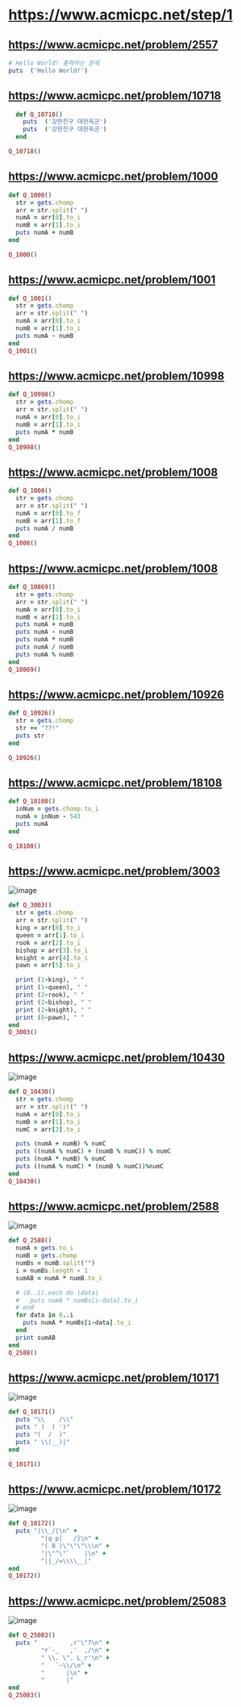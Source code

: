 # https://www.acmicpc.net/step/1

## https://www.acmicpc.net/problem/2557
```ruby
# Hello World! 출력하는 문제
puts  ('Hello World!')
```



## https://www.acmicpc.net/problem/10718
```ruby
  def Q_10718()
    puts  ('강한친구 대한육군')
    puts  ('강한친구 대한육군')
  end

Q_10718()
```


## https://www.acmicpc.net/problem/1000
```ruby
def Q_1000()
  str = gets.chomp
  arr = str.split(" ")
  numA = arr[0].to_i
  numB = arr[1].to_i
  puts numA + numB
end

Q_1000()
```



## https://www.acmicpc.net/problem/1001
```ruby
def Q_1001()
  str = gets.chomp
  arr = str.split(" ")
  numA = arr[0].to_i
  numB = arr[1].to_i
  puts numA - numB
end
Q_1001()
```


## https://www.acmicpc.net/problem/10998
```ruby
def Q_10998()
  str = gets.chomp
  arr = str.split(" ")
  numA = arr[0].to_i
  numB = arr[1].to_i
  puts numA * numB
end
Q_10998()
```


## https://www.acmicpc.net/problem/1008
```ruby
def Q_1008()
  str = gets.chomp
  arr = str.split(" ")
  numA = arr[0].to_f
  numB = arr[1].to_f
  puts numA / numB
end
Q_1008()
```




## https://www.acmicpc.net/problem/1008
```ruby
def Q_10869()
  str = gets.chomp
  arr = str.split(" ")
  numA = arr[0].to_i
  numB = arr[1].to_i
  puts numA + numB
  puts numA - numB
  puts numA * numB
  puts numA / numB
  puts numA % numB
end
Q_10869()
```


## https://www.acmicpc.net/problem/10926
```ruby
def Q_10926()
  str = gets.chomp
  str += "??!"
  puts str
end

Q_10926()
```


## https://www.acmicpc.net/problem/18108
```ruby
def Q_18108()
  inNum = gets.chomp.to_i
  numA = inNum - 543
  puts numA
end

Q_18108()
```


## https://www.acmicpc.net/problem/3003
![image](https://user-images.githubusercontent.com/22822369/191791397-6a2923f7-0da8-422c-8823-9f5304bc4a09.png)

```ruby
def Q_3003()
  str = gets.chomp
  arr = str.split(" ")
  king = arr[0].to_i
  queen = arr[1].to_i
  rook = arr[2].to_i
  bishop = arr[3].to_i
  knight = arr[4].to_i
  pawn = arr[5].to_i

  print (1-king), " "
  print (1-queen), " "
  print (2-rook), " "
  print (2-bishop), " "
  print (2-knight), " "
  print (8-pawn), " "
end
Q_3003()
```



## https://www.acmicpc.net/problem/10430
![image](https://user-images.githubusercontent.com/22822369/191791564-4a98a38c-1e8b-4686-9385-7354479c4ad0.png)

```ruby
def Q_10430()
  str = gets.chomp
  arr = str.split(" ")
  numA = arr[0].to_i
  numB = arr[1].to_i
  numC = arr[2].to_i

  puts (numA + numB) % numC
  puts ((numA % numC) + (numB % numC)) % numC
  puts (numA * numB) % numC
  puts ((numA % numC) * (numB % numC))%numC
end
Q_10430()
```


## https://www.acmicpc.net/problem/2588
![image](https://user-images.githubusercontent.com/22822369/191791707-827a0960-ff4b-4496-a4d4-df0b45f2f98c.png)

```ruby
def Q_2588()
  numA = gets.to_i
  numB = gets.chomp
  numBs = numB.split("")
  i = numBs.length - 1
  sumAB = numA * numB.to_i

  # (0..i).each do |data|
  #   puts numA * numBs[i-data].to_i
  # end
  for data in 0..i
    puts numA * numBs[i-data].to_i
  end
  print sumAB
end
Q_2588()
```


## https://www.acmicpc.net/problem/10171
![image](https://user-images.githubusercontent.com/22822369/191791873-41139a90-64cf-40b0-9509-dc6077c75c00.png)
```ruby
def Q_10171()
  puts "\\    /\\"
  puts " )  ( ')"
  puts "(  /  )"
  puts " \\(__)|"
end

Q_10171()
```

## https://www.acmicpc.net/problem/10172
![image](https://user-images.githubusercontent.com/22822369/191791977-42353275-5d39-4f5c-a730-ffee68fc468d.png)

```ruby
def Q_10172()
  puts "|\\_/|\n" +
         "|q p|   /}\n" +
         "( 0 )\"\"\"\\\n" +
         "|\"^\"`    |\n" +
         "||_/=\\\\__|"
end
Q_10172()
```



## https://www.acmicpc.net/problem/25083
![image](https://user-images.githubusercontent.com/22822369/191792147-40be33a4-4ac3-4c75-b2ea-173b879d94a6.png)
```ruby
def Q_25083()
  puts "         ,r'\"7\n" +
         "r`-_   ,'  ,/\n" +
         " \\. \". L_r'\n" +
         "   `~\\/\n" +
         "      |\n" +
         "      |"
end
Q_25083()
```



